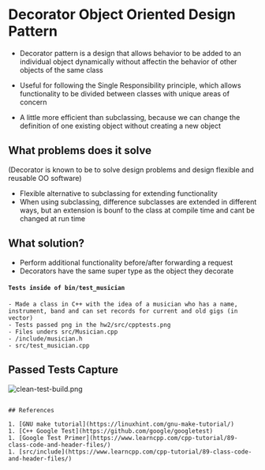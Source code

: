 # Decorator Object Oriented Design Pattern 

- Decorator pattern is a design that allows behavior to be added to an individual object dynamically without affectin the behavior of other objects of the same class 

- Useful for following the Single Responsibility principle, which allows functionality to be divided between classes with unique areas of concern 
 - A little more efficient than subclassing, because we can change the definition of one existing object without creating a new object 

 ## What problems does it solve

 (Decorator is known to be to solve design problems and design flexible and reusable OO software)
 
 - Flexible alternative to subclassing for extending functionality 
 - When using subclassing, difference subclasses are extended in different ways, but an extension is bounf to the class at compile time and cant be changed at run time 

 ## What solution?

 - Perform additional functionality before/after forwarding a request 
 - Decorators have the same super type as the object they decorate 


#### ```Tests inside of bin/test_musician```
	- Made a class in C++ with the idea of a musician who has a name, instrument, band and can set records for current and old gigs (in vector)
	- Tests passed png in the hw2/src/cpptests.png
	- Files unders src/Musician.cpp
	- /include/musician.h
	- src/test_musician.cpp



## Passed Tests Capture

![clean-test-build.png](src/cppTests.png)

```

## References

1. [GNU make tutorial](https://linuxhint.com/gnu-make-tutorial/)
1. [C++ Google Test](https://github.com/google/googletest)
1. [Google Test Primer](https://www.learncpp.com/cpp-tutorial/89-class-code-and-header-files/)
1. [src/include](https://www.learncpp.com/cpp-tutorial/89-class-code-and-header-files/)


